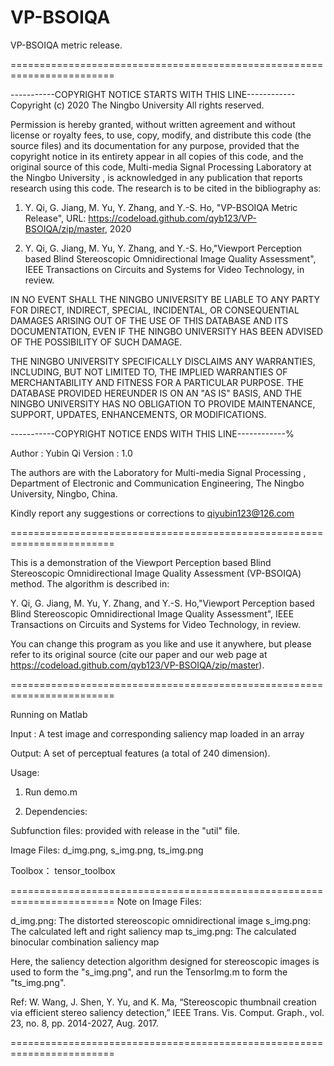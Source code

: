 # VP-BSOIQA
VP-BSOIQA metric release.

========================================================================

-----------COPYRIGHT NOTICE STARTS WITH THIS LINE------------
Copyright (c) 2020 The Ningbo University
All rights reserved.

Permission is hereby granted, without written agreement and without license or royalty fees, to use, copy, 
modify, and distribute this code (the source files) and its documentation for
any purpose, provided that the copyright notice in its entirety appear in all copies of this code, and the 
original source of this code, Multi-media Signal Processing Laboratory at the Ningbo University
, is acknowledged in any publication that reports research using this code. The research
is to be cited in the bibliography as:

1) Y. Qi, G. Jiang, M. Yu, Y. Zhang, and Y.-S. Ho, "VP-BSOIQA Metric Release", 
URL: https://codeload.github.com/qyb123/VP-BSOIQA/zip/master, 2020

2) Y. Qi, G. Jiang, M. Yu, Y. Zhang, and Y.-S. Ho,"Viewport Perception based Blind Stereoscopic Omnidirectional Image Quality Assessment", 
IEEE Transactions on Circuits and Systems for Video Technology, in review.

IN NO EVENT SHALL THE NINGBO UNIVERSITY BE LIABLE TO ANY PARTY FOR DIRECT, INDIRECT, SPECIAL, INCIDENTAL, 
OR CONSEQUENTIAL DAMAGES ARISING OUT OF THE USE OF THIS DATABASE AND ITS DOCUMENTATION, EVEN IF THE NINGBO UNIVERSITY 
HAS BEEN ADVISED OF THE POSSIBILITY OF SUCH DAMAGE.

THE NINGBO UNIVERSITY SPECIFICALLY DISCLAIMS ANY WARRANTIES, INCLUDING, BUT NOT LIMITED TO, THE IMPLIED 
WARRANTIES OF MERCHANTABILITY AND FITNESS FOR A PARTICULAR PURPOSE. THE DATABASE PROVIDED HEREUNDER IS ON AN "AS IS" BASIS,
AND THE NINGBO UNIVERSITY HAS NO OBLIGATION TO PROVIDE MAINTENANCE, SUPPORT, UPDATES, ENHANCEMENTS, OR MODIFICATIONS.

-----------COPYRIGHT NOTICE ENDS WITH THIS LINE------------%

Author  : Yubin Qi 
Version : 1.0

The authors are with the Laboratory for Multi-media Signal Processing
, Department of Electronic and Communication Engineering, The
Ningbo University, Ningbo, China.

Kindly report any suggestions or corrections to qiyubin123@126.com

========================================================================

This is a demonstration of the Viewport Perception based Blind Stereoscopic 
Omnidirectional Image Quality Assessment (VP-BSOIQA) method.
The algorithm is described in:

Y. Qi, G. Jiang, M. Yu, Y. Zhang, and Y.-S. Ho,"Viewport Perception based Blind Stereoscopic Omnidirectional Image Quality Assessment", 
IEEE Transactions on Circuits and Systems for Video Technology, in review.

You can change this program as you like and use it anywhere, but please
refer to its original source (cite our paper and our web page at
https://codeload.github.com/qyb123/VP-BSOIQA/zip/master).

========================================================================

Running on Matlab 


Input : A test image and corresponding saliency map loaded in an array

Output: A set of perceptual features (a total of 240 dimension).
  
Usage:

1. Run demo.m

2. Dependencies: 

Subfunction files:  provided with release in the "util" file.

Image Files: d_img.png, s_img.png, ts_img.png

Toolbox： tensor_toolbox

========================================================================
Note on Image Files: 

d_img.png: The distorted stereoscopic omnidirectional image
s_img.png:  The calculated left and right saliency map
ts_img.png: The calculated binocular combination saliency map

Here, the saliency detection algorithm designed for stereoscopic images is
used to form the "s_img.png", and run the TensorImg.m to form the "ts_img.png".

Ref: W. Wang, J. Shen, Y. Yu, and K. Ma, “Stereoscopic thumbnail creation
via efficient stereo saliency detection,” IEEE Trans. Vis. Comput.
Graph., vol. 23, no. 8, pp. 2014-2027, Aug. 2017.

========================================================================

